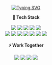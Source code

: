 
<!-- 
<p align="center">
  <img src="https://i.imgur.com/eF3VLNT.png"/><br/>
</p> -->
<p align="center">
<a href="https://git.io/typing-svg"><img src="https://readme-typing-svg.demolab.com?font=Nabla&size=60&duration=4000&pause=1000&color=93ABF7&center=%EA%B1%B0%EC%A7%93%EC%9D%98&vCenter=%EA%B1%B0%EC%A7%93%EC%9D%98&repeat=%EC%A7%84%EC%8B%A4%EC%9D%98&width=550&height=100&lines=Hi+there%2C+I'm+Jubee" alt="Typing SVG" /></a>
  </p>
<p align="center">
  <b>🌵 Tech Stack</b><br /><br />
  <img src="https://img.shields.io/badge/HTML-E34F26?style=flat-square&logo=HTML5&logoColor=white"/>
  <img src="https://img.shields.io/badge/CSS-1572B6?style=flat-square&logo=css3&logoColor=white"/>
  <img src="https://img.shields.io/badge/Javascript-ffb13b?style=flat-square&logo=javascript&logoColor=white"/>
  <img src="https://img.shields.io/badge/Typescript-3178c6?style=flat-square&logo=Typescript&logoColor=white"/></a>
   <img src="https://img.shields.io/badge/styled components-DB7093?style=flat-square&logo=styled components&logoColor=white"/>
  <br />
  <img src="https://img.shields.io/badge/zustand-DB7093?style=flat-square&logo=Zustand&logoColor=white"/>
  <img src="https://img.shields.io/badge/Recoil-000000?style=flat-square&logo=Recoil&logoColor=white">
  <img src="https://img.shields.io/badge/React-61dafb?style=flat-square&logo=React&logoColor=white"/>
  <img src="https://img.shields.io/badge/React Router-CA4245?style=flat-square&logo=React Router&logoColor=white"/>
  <img src="https://img.shields.io/badge/Axios-5A29E4?style=flat-square&logo=axios&logoColor=white"/>
    <img src="https://img.shields.io/badge/ESlint-4B32C3?style=flat-square&logo=eslint&logoColor=white"/>
  <img src="https://img.shields.io/badge/Prettier-F7B93E?style=flat-square&logo=prettier&logoColor=white"/>
  <br /><br />
  <b>⚡ Work Together</b><br /><br />
  <img src="https://img.shields.io/badge/Github-181717?style=flat-square&logo=github&logoColor=white"/>
  <img src="https://img.shields.io/badge/Figma-F24E1E?style=flat-square&logo=figma&logoColor=white"/>
  <img src="https://img.shields.io/badge/Notion-000000?style=flat-square&logo=notion&logoColor=white"/>
  <img src="https://img.shields.io/badge/Discord-5865F2?style=flat-square&logo=discord&logoColor=white"/>
</p>
<br />


